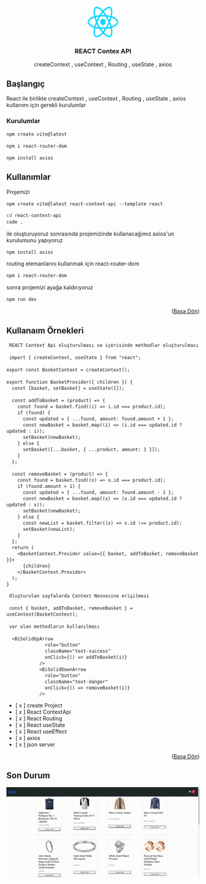 <!-- PROJECT LOGO -->
<br />
<div align="center" id="readme-top">
  <a href="https://github.com/sameteyuboglu/react-usestate-useref-axios-json-server">
    <img src="src/assets/react.svg" alt="Logo" width="80" height="80">
  </a>

<h3 align="center">REACT Contex API </h3>

  <p align="center">
    createContext , useContext , Routing , useState , axios
  </p>
</div>

## Başlangıç

React ile birlikte  createContext , useContext , Routing , useState , axios kullanımı için gerekli kurulumlar

### Kurulumlar

```sh
npm create vite@latest
```

```sh
npm i react-router-dom
```

```sh
npm install axios
```


## Kullanımlar

Projemizi

```
npm create vite@latest react-context-api --template react
```

```sh
cd react-context-api
code .
```

ile oluşturuyoruz sonrasında projemizinde kullanacağımız axios'un kurulumunu yapıyoruz

```sh
npm install axios
```

routing elemanlarını kullanmak için react-router-dom

```sh
npm i react-router-dom
```

sonra projemizi ayağa kaldırıyoruz

```sh
npm run dev
```

<p align="right">(<a href="#readme-top">Başa Dön</a>)</p>



## Kullanaım Örnekleri

```
 REACT Context Api oluşturulması ve içerisinde methodlar oluşturulması

 import { createContext, useState } from "react";

export const BasketContext = createContext();

export function BasketProvider({ children }) {
  const [basket, setBasket] = useState([]);

  const addToBasket = (product) => {
    const found = basket.find((i) => i.id === product.id);
    if (found) {
      const updated = { ...found, amount: found.amount + 1 };
      const newBasket = basket.map((i) => (i.id === updated.id ? updated : i));
      setBasket(newBasket);
    } else {
      setBasket([...basket, { ...product, amount: 1 }]);
    }
  };

  const removeBasket = (product) => {
    const found = basket.find((x) => x.id === product.id);
    if (found.amount > 1) {
      const updated = { ...found, amount: found.amount - 1 };
      const newBasket = basket.map((x) => (x.id === updated.id ? updated : x));
      setBasket(newBasket);
    } else {
      const newList = basket.filter((x) => x.id !== product.id);
      setBasket(newList);
    }
  };
  return (
    <BasketContext.Provider value={{ basket, addToBasket, removeBasket }}>
      {children}
    </BasketContext.Provider>
  );
}

```

```
 Oluşturulan sayfalarda Context Nesnesine erişilmesi

 const { basket, addToBasket, removeBasket } = useContext(BasketContext);

 var olan methodların kullanılması 

  <BiSolidUpArrow
              role="button"
              className="text-success"
              onClick={() => addToBasket(i)}
            />
            <BiSolidDownArrow
              role="button"
              className="text-danger"
              onClick={() => removeBasket(i)}
            />
```


- [ x ] create Project
- [ x ] React ContextApi
- [ x ] React Routing
- [ x ] React useState
- [ x ] React useEffect
- [ x ] axios
- [ x ] json server


<p align="right">(<a href="#readme-top">Başa Dön</a>)</p>


## Son Durum
![](screen.gif)
